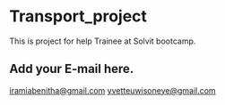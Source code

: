 # Transport_project
This is project for help Trainee at Solvit bootcamp.
## Add your E-mail here.
iramiabenitha@gmail.com
yvetteuwisoneye@gmail.com 

